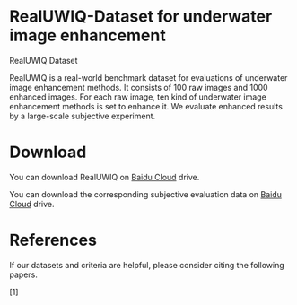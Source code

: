 # RealUWIQ-Dataset for underwater image enhancement
RealUWIQ Dataset

RealUWIQ is a real-world benchmark dataset for evaluations of underwater image enhancement methods. It consists of 100 raw images and 1000 enhanced images. For each raw image, ten kind of underwater image enhancement methods is set to enhance it. We evaluate enhanced results by a large-scale subjective experiment.

# Download
You can download RealUWIQ on [Baidu Cloud](https://pan.baidu.com/s/1McpOd7HtJqtdcJ_QtRBnVg) drive. 

You can download the corresponding subjective evaluation data on [Baidu Cloud](https://pan.baidu.com/s/1Um2hsCYGNPCQBoXJjyznpw) drive. 

# References
If our datasets and criteria are helpful, please consider citing the following papers.

[1]
